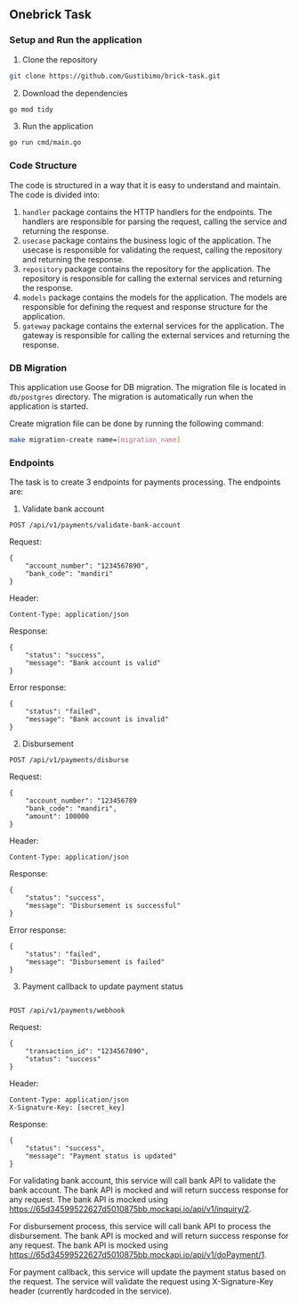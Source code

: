 ## Onebrick Task

### Setup and Run the application

1. Clone the repository
```bash 
git clone https://github.com/Gustibimo/brick-task.git
````

2. Download the dependencies
```bash
go mod tidy
```

3. Run the application
```bash
go run cmd/main.go
```


### Code Structure

The code is structured in a way that it is easy to understand and maintain. The code is divided into:

1. `handler` package contains the HTTP handlers for the endpoints. The handlers are responsible for parsing the request, calling the service and returning the response.
2. `usecase` package contains the business logic of the application. The usecase is responsible for validating the request, calling the repository and returning the response.
3. `repository` package contains the repository for the application. The repository is responsible for calling the external services and returning the response.
4. `models` package contains the models for the application. The models are responsible for defining the request and response structure for the application.
5. `gateway` package contains the external services for the application. The gateway is responsible for calling the external services and returning the response.

### DB Migration

This application use Goose for DB migration. The migration file is located in `db/postgres` directory. The migration is automatically run when the application is started.

Create migration file can be done by running the following command:
```bash
make migration-create name=[migration_name]
```

### Endpoints
The task is to create 3 endpoints for payments processing. The endpoints are:

1. Validate bank account

```asciidoc
POST /api/v1/payments/validate-bank-account
```

Request:
```asciidoc
{
    "account_number": "1234567890",
    "bank_code": "mandiri"
}
```

Header:
```asciidoc
Content-Type: application/json
```

Response:
```asciidoc
{
    "status": "success",
    "message": "Bank account is valid"
}
```

Error response:
```asciidoc
{
    "status": "failed",
    "message": "Bank account is invalid"
}
```

2. Disbursement

```asciidoc
POST /api/v1/payments/disburse
```

Request:
```asciidoc
{
    "account_number": "123456789
    "bank_code": "mandiri",
    "amount": 100000
}
```

Header:
```asciidoc
Content-Type: application/json
```

Response:
```asciidoc
{
    "status": "success",
    "message": "Disbursement is successful"
}
```

Error response:
```asciidoc
{
    "status": "failed",
    "message": "Disbursement is failed"
}
```

3. Payment callback to update payment status

```asciidoc

POST /api/v1/payments/webhook
```

Request:
```asciidoc
{
    "transaction_id": "1234567890",
    "status": "success"
}
```

Header:
```asciid
Content-Type: application/json
X-Signature-Key: [secret_key]
```

Response:
```asciidoc
{
    "status": "success",
    "message": "Payment status is updated"
}
```

For validating bank account, this service will call bank API to validate the bank account. The bank API is mocked and will return success response for any request. The bank API is mocked using https://65d34599522627d5010875bb.mockapi.io/api/v1/inquiry/2.

For disbursement process, this service will call bank API to process the disbursement. The bank API is mocked and will return success response for any request. The bank API is mocked using https://65d34599522627d5010875bb.mockapi.io/api/v1/doPayment/1.

For payment callback, this service will update the payment status based on the request. The service will validate the request using X-Signature-Key header (currently hardcoded in the service).